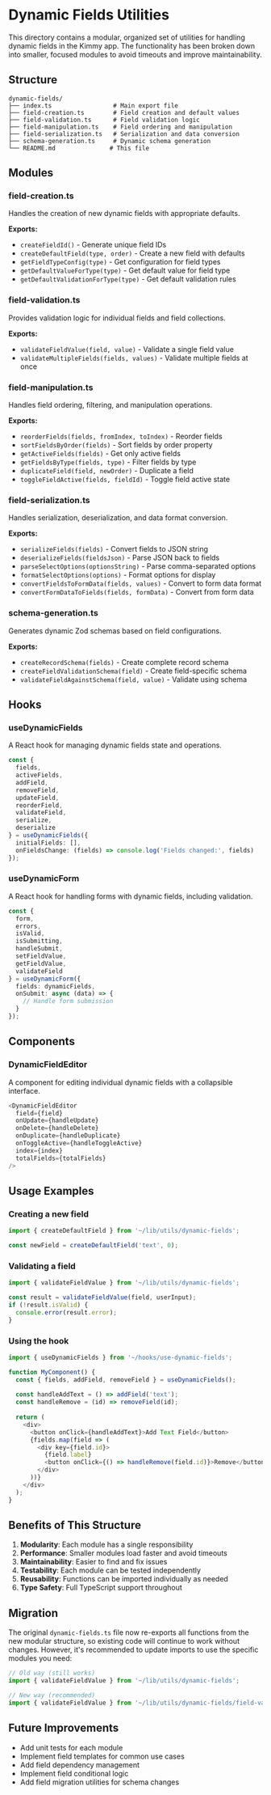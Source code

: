 # Dynamic Fields Utilities

This directory contains a modular, organized set of utilities for handling dynamic fields in the Kimmy app. The functionality has been broken down into smaller, focused modules to avoid timeouts and improve maintainability.

## Structure

```
dynamic-fields/
├── index.ts                 # Main export file
├── field-creation.ts        # Field creation and default values
├── field-validation.ts      # Field validation logic
├── field-manipulation.ts    # Field ordering and manipulation
├── field-serialization.ts   # Serialization and data conversion
├── schema-generation.ts     # Dynamic schema generation
└── README.md               # This file
```

## Modules

### field-creation.ts
Handles the creation of new dynamic fields with appropriate defaults.

**Exports:**
- `createFieldId()` - Generate unique field IDs
- `createDefaultField(type, order)` - Create a new field with defaults
- `getFieldTypeConfig(type)` - Get configuration for field types
- `getDefaultValueForType(type)` - Get default value for field type
- `getDefaultValidationForType(type)` - Get default validation rules

### field-validation.ts
Provides validation logic for individual fields and field collections.

**Exports:**
- `validateFieldValue(field, value)` - Validate a single field value
- `validateMultipleFields(fields, values)` - Validate multiple fields at once

### field-manipulation.ts
Handles field ordering, filtering, and manipulation operations.

**Exports:**
- `reorderFields(fields, fromIndex, toIndex)` - Reorder fields
- `sortFieldsByOrder(fields)` - Sort fields by order property
- `getActiveFields(fields)` - Get only active fields
- `getFieldsByType(fields, type)` - Filter fields by type
- `duplicateField(field, newOrder)` - Duplicate a field
- `toggleFieldActive(fields, fieldId)` - Toggle field active state

### field-serialization.ts
Handles serialization, deserialization, and data format conversion.

**Exports:**
- `serializeFields(fields)` - Convert fields to JSON string
- `deserializeFields(fieldsJson)` - Parse JSON back to fields
- `parseSelectOptions(optionsString)` - Parse comma-separated options
- `formatSelectOptions(options)` - Format options for display
- `convertFieldsToFormData(fields, values)` - Convert to form data format
- `convertFormDataToFields(fields, formData)` - Convert from form data

### schema-generation.ts
Generates dynamic Zod schemas based on field configurations.

**Exports:**
- `createRecordSchema(fields)` - Create complete record schema
- `createFieldValidationSchema(field)` - Create field-specific schema
- `validateFieldAgainstSchema(field, value)` - Validate using schema

## Hooks

### useDynamicFields
A React hook for managing dynamic fields state and operations.

```typescript
const {
  fields,
  activeFields,
  addField,
  removeField,
  updateField,
  reorderField,
  validateField,
  serialize,
  deserialize
} = useDynamicFields({
  initialFields: [],
  onFieldsChange: (fields) => console.log('Fields changed:', fields)
});
```

### useDynamicForm
A React hook for handling forms with dynamic fields, including validation.

```typescript
const {
  form,
  errors,
  isValid,
  isSubmitting,
  handleSubmit,
  setFieldValue,
  getFieldValue,
  validateField
} = useDynamicForm({
  fields: dynamicFields,
  onSubmit: async (data) => {
    // Handle form submission
  }
});
```

## Components

### DynamicFieldEditor
A component for editing individual dynamic fields with a collapsible interface.

```typescript
<DynamicFieldEditor
  field={field}
  onUpdate={handleUpdate}
  onDelete={handleDelete}
  onDuplicate={handleDuplicate}
  onToggleActive={handleToggleActive}
  index={index}
  totalFields={totalFields}
/>
```

## Usage Examples

### Creating a new field
```typescript
import { createDefaultField } from '~/lib/utils/dynamic-fields';

const newField = createDefaultField('text', 0);
```

### Validating a field
```typescript
import { validateFieldValue } from '~/lib/utils/dynamic-fields';

const result = validateFieldValue(field, userInput);
if (!result.isValid) {
  console.error(result.error);
}
```

### Using the hook
```typescript
import { useDynamicFields } from '~/hooks/use-dynamic-fields';

function MyComponent() {
  const { fields, addField, removeField } = useDynamicFields();
  
  const handleAddText = () => addField('text');
  const handleRemove = (id) => removeField(id);
  
  return (
    <div>
      <button onClick={handleAddText}>Add Text Field</button>
      {fields.map(field => (
        <div key={field.id}>
          {field.label}
          <button onClick={() => handleRemove(field.id)}>Remove</button>
        </div>
      ))}
    </div>
  );
}
```

## Benefits of This Structure

1. **Modularity**: Each module has a single responsibility
2. **Performance**: Smaller modules load faster and avoid timeouts
3. **Maintainability**: Easier to find and fix issues
4. **Testability**: Each module can be tested independently
5. **Reusability**: Functions can be imported individually as needed
6. **Type Safety**: Full TypeScript support throughout

## Migration

The original `dynamic-fields.ts` file now re-exports all functions from the new modular structure, so existing code will continue to work without changes. However, it's recommended to update imports to use the specific modules you need:

```typescript
// Old way (still works)
import { validateFieldValue } from '~/lib/utils/dynamic-fields';

// New way (recommended)
import { validateFieldValue } from '~/lib/utils/dynamic-fields/field-validation';
```

## Future Improvements

- Add unit tests for each module
- Implement field templates for common use cases
- Add field dependency management
- Implement field conditional logic
- Add field migration utilities for schema changes
